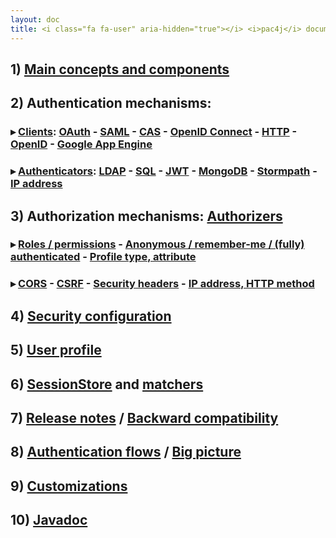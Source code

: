 ```yaml
---
layout: doc
title: <i class="fa fa-user" aria-hidden="true"></i> <i>pac4j</i> documentation for all implementations&#58;
---
```


## 1) [Main concepts and components](/docs/main-concepts-and-components.html)

## 2) Authentication mechanisms:

### &#9656; [Clients](/docs/clients.html): [OAuth](/docs/clients/oauth.html) - [SAML](/docs/clients/saml.html) - [CAS](/docs/clients/cas.html) - [OpenID Connect](/docs/clients/openid-connect.html) - [HTTP](/docs/clients/http.html) - [OpenID](/docs/clients/openid.html) - [Google App Engine](/docs/clients/google-app-engine.html)

### &#9656; [Authenticators](/docs/authenticators.html): [LDAP](/docs/authenticators/ldap.html) - [SQL](/docs/authenticators/sql.html) - [JWT](/docs/authenticators/jwt.html) - [MongoDB](/docs/authenticators/mongodb.html) - [Stormpath](/docs/authenticators/stormpath.html) - [IP address](/docs/authenticators/ip.html)

## 3) Authorization mechanisms: [Authorizers](/docs/authorizers.html)

### &#9656; [Roles / permissions](/docs/authorizers/profile-authorizers.html#roles--permissions) - [Anonymous / remember-me / (fully) authenticated](/docs/authorizers/profile-authorizers.html#authentication-levels) - [Profile type, attribute](/docs/authorizers/profile-authorizers.html#others)

### &#9656; [CORS](/docs/authorizers/web-authorizers.html#cors) - [CSRF](/docs/authorizers/web-authorizers.html#csrf) - [Security headers](/docs/authorizers/web-authorizers.html#security-headers) - [IP address, HTTP method](/docs/authorizers/web-authorizers.html#others)

## 4) [Security configuration](/docs/config.html)

## 5) [User profile](/docs/user-profile.html)

## 6) [SessionStore](/docs/session-store.html) and [matchers](/docs/matchers.html)

## 7) [Release notes](/docs/release-notes.html) / [Backward compatibility](/docs/backward-compatibility.html)

## 8) [Authentication flows](/docs/authentication-flows.html) / [Big picture](/docs/big-picture.html)

## 9) [Customizations](/docs/customizations.html)

## 10) [Javadoc](http://www.pac4j.org/apidocs/pac4j/1.9.2/index.html)
